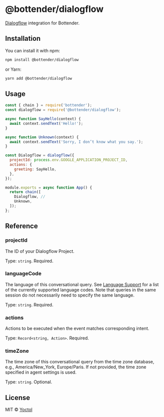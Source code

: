# @bottender/dialogflow

[Dialogflow](https://dialogflow.com/) integration for Bottender.

## Installation

You can install it with npm:

```sh
npm install @bottender/dialogflow
```

or Yarn:

```sh
yarn add @bottender/dialogflow
```

## Usage

```js
const { chain } = require('bottender');
const dialogflow = require('@bottender/dialogflow');

async function SayHello(context) {
  await context.sendText('Hello!');
}

async function Unknown(context) {
  await context.sendText('Sorry, I don’t know what you say.');
}

const Dialogflow = dialogflow({
  projectId: process.env.GOOGLE_APPLICATION_PROJECT_ID,
  actions: {
    greeting: SayHello,
  },
});

module.exports = async function App() {
  return chain([
    Dialogflow, //
    Unknown,
  ]);
};
```

## Reference

### projectId

The ID of your Dialogflow Project.

Type: `string`.
Required.

### languageCode

The language of this conversational query. See [Language Support](https://cloud.google.com/dialogflow/docs/reference/language) for a list of the currently supported language codes. Note that queries in the same session do not necessarily need to specify the same language.

Type: `string`.
Required.

### actions

Actions to be executed when the event matches corresponding intent.

Type: `Record<string, Action>`.
Required.

### timeZone

The time zone of this conversational query from the time zone database, e.g., America/New_York, Europe/Paris. If not provided, the time zone specified in agent settings is used.

Type: `string`.
Optional.

## License

MIT © [Yoctol](https://github.com/Yoctol/bottender)
